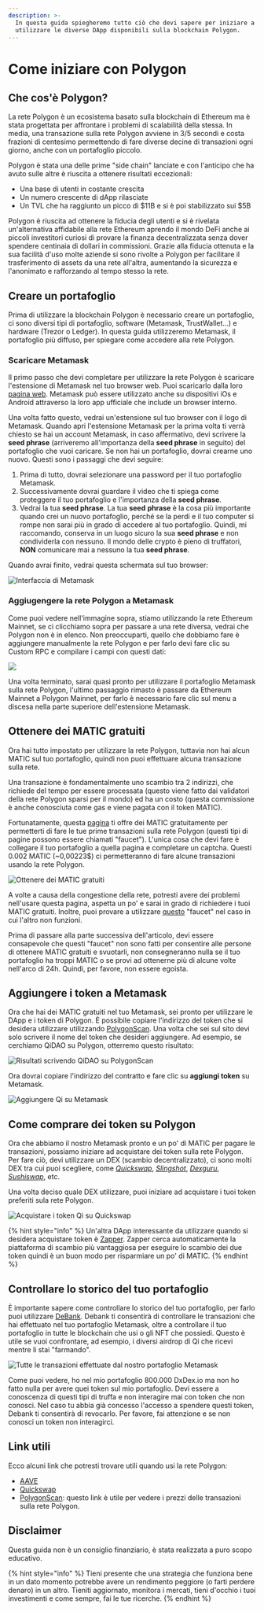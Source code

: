 ```yaml
---
description: >-
  In questa guida spiegheremo tutto ciò che devi sapere per iniziare a
  utilizzare le diverse DApp disponibili sulla blockchain Polygon.
---
```


# Come iniziare con Polygon

## Che cos'è Polygon?

La rete Polygon è un ecosistema basato sulla blockchain di Ethereum ma è stata progettata per affrontare i problemi di scalabilità della stessa. In media, una transazione sulla rete Polygon avviene in 3/5 secondi e costa frazioni di centesimo permettendo di fare diverse decine di transazioni ogni giorno, anche con un portafoglio piccolo.

Polygon è stata una delle prime "side chain" lanciate e con l'anticipo che ha avuto sulle altre è riuscita a ottenere risultati eccezionali:

* Una base di utenti in costante crescita
* Un numero crescente di dApp rilasciate 
* Un TVL che ha raggiunto un picco di $11B e si è poi stabilizzato sui $5B

Polygon è riuscita ad ottenere la fiducia degli utenti e si è rivelata un'alternativa affidabile alla rete Ethereum aprendo il mondo DeFi anche ai piccoli investitori curiosi di provare la finanza decentralizzata senza dover spendere centinaia di dollari in commissioni. Grazie alla fiducia ottenuta e la sua facilità d'uso molte aziende si sono rivolte a Polygon per facilitare il trasferimento di assets da una rete all'altra, aumentando la sicurezza e l'anonimato e rafforzando al tempo stesso la rete.

## Creare un portafoglio

Prima di utilizzare la blockchain Polygon è necessario creare un portafoglio, ci sono diversi tipi di portafoglio, software \(Metamask, TrustWallet...\) e hardware \(Trezor o Ledger\). In questa guida utilizzeremo Metamask, il portafoglio più diffuso, per spiegare come accedere alla rete Polygon. 

### Scaricare Metamask

Il primo passo che devi completare per utilizzare la rete Polygon è scaricare l'estensione di Metamask nel tuo browser web. Puoi scaricarlo dalla loro [pagina web](https://metamask.io/index.html). Metamask può essere utilizzato anche su dispositivi iOs e Android attraverso la loro app ufficiale che include un browser interno.

Una volta fatto questo, vedrai un'estensione sul tuo browser con il logo di Metamask. Quando apri l'estensione Metamask per la prima volta ti verrà chiesto se hai un account Metamask, in caso affermativo, devi scrivere la **seed phrase** \(arriveremo all'importanza della **seed phrase** in seguito\) del portafoglio che vuoi caricare. Se non hai un portafoglio, dovrai crearne uno nuovo. Questi sono i passaggi che devi seguire:

1. Prima di tutto, dovrai selezionare una password per il tuo portafoglio Metamask.
2. Successivamente dovrai guardare il video che ti spiega come proteggere il tuo portafoglio e l'importanza della **seed phrase**.
3. Vedrai la tua **seed phrase**. La tua **seed** **phrase** è la cosa più importante quando crei un nuovo portafoglio, perché se la perdi e il tuo computer si rompe non sarai più in grado di accedere al tuo portafoglio. Quindi, mi raccomando, conserva in un luogo sicuro la sua **seed phrase** e non condividerla con nessuno. Il mondo delle crypto è pieno di truffatori, **NON** comunicare mai a nessuno la tua **seed phrase**.

Quando avrai finito, vedrai questa schermata sul tuo browser:

![Interfaccia di Metamask](../.gitbook/assets/image%20%2827%29.png)

### Aggiugengere la rete Polygon a Metamask

Come puoi vedere nell'immagine sopra, stiamo utilizzando la rete Ethereum Mainnet, se ci clicchiamo sopra per passare a una rete diversa, vedrai che Polygon non è in elenco. Non preoccuparti, quello che dobbiamo fare è aggiungere manualmente la rete Polygon e per farlo devi fare clic su Custom RPC e compilare i campi con questi dati:

![](../.gitbook/assets/image%20%2816%29.png)

Una volta terminato, sarai quasi pronto per utilizzare il portafoglio Metamask sulla rete Polygon, l'ultimo passaggio rimasto è passare da Ethereum Mainnet a Polygon Mainnet, per farlo è necessario fare clic sul menu a discesa nella parte superiore dell'estensione Metamask.

## Ottenere dei MATIC gratuiti

Ora hai tutto impostato per utilizzare la rete Polygon, tuttavia non hai alcun MATIC sul tuo portafoglio, quindi non puoi effettuare alcuna transazione sulla rete. 

Una transazione è fondamentalmente uno scambio tra 2 indirizzi, che richiede del tempo per essere processata \(questo viene fatto dai validatori della rete Polygon sparsi per il mondo\) ed ha un costo \(questa commissione è anche conosciuta come gas e viene pagata con il token MATIC\).

Fortunatamente, questa [pagina](https://matic.supply/) ti offre dei MATIC gratuitamente per permetterti di fare le tue prime transazioni sulla rete Polygon \(questi tipi di pagine possono essere chiamati "faucet"\). L'unica cosa che devi fare è collegare il tuo portafoglio a quella pagina e completare un captcha. Questi 0.002 MATIC \(~0,00223$\) ci permetteranno di fare alcune transazioni usando la rete Polygon.

![Ottenere dei MATIC gratuiti](../.gitbook/assets/image%20%2826%29.png)

A volte a causa della congestione della rete, potresti avere dei problemi nell'usare questa pagina, aspetta un po' e sarai in grado di richiedere i tuoi MATIC gratuiti. Inoltre, puoi provare a utilizzare [questo](https://macncheese.finance/matic-polygon-mainnet-faucet.php) "faucet" nel caso in cui l'altro non funzioni.

Prima di passare alla parte successiva dell'articolo, devi essere consapevole che questi "faucet" non sono fatti per consentire alle persone di ottenere MATIC gratuiti e svuotarli, non consegneranno nulla se il tuo portafoglio ha troppi MATIC o se provi ad ottenerne più di alcune volte nell'arco di 24h. Quindi, per favore, non essere egoista.

## Aggiungere i token a Metamask

Ora che hai dei MATIC gratuiti nel tuo Metamask, sei pronto per utilizzare le DApp e i token di Polygon. È possibile copiare l'indirizzo del token che si desidera utilizzare utilizzando [PolygonScan](https://polygonscan.com/). Una volta che sei sul sito devi solo scrivere il nome del token che desideri aggiungere. Ad esempio, se cerchiamo QiDAO su Polygon, otterremo questo risultato:

![Risultati scrivendo QiDAO su PolygonScan](../.gitbook/assets/image%20%2824%29.png)

Ora dovrai copiare l'indirizzo del contratto e fare clic su **aggiungi token** su Metamask.

![Aggiungere Qi su Metamask](../.gitbook/assets/image%20%2822%29.png)

## Come comprare dei token su Polygon

Ora che abbiamo il nostro Metamask pronto e un po' di MATIC per pagare le transazioni, possiamo iniziare ad acquistare dei token sulla rete Polygon. Per fare ciò, devi utilizzare un DEX \(scambio decentralizzato\), ci sono molti DEX tra cui puoi scegliere, come [_Quickswap_](https://quickswap.exchange/#/swap), [_Slingshot_](https://app.slingshot.finance/trade/m/MATIC/USDC), [_Dexguru_](https://dex.guru/), [_Sushiswap_](https://app.sushi.com/swap), etc. 

Una volta deciso quale DEX utilizzare, puoi iniziare ad acquistare i tuoi token preferiti sula rete Polygon.

![Acquistare i token Qi su Quickswap](../.gitbook/assets/image%20%2825%29.png)

{% hint style="info" %}
Un'altra DApp interessante da utilizzare quando si desidera acquistare token è [Zapper](https://zapper.fi/es/exchange). Zapper cerca automaticamente la piattaforma di scambio più vantaggiosa per eseguire lo scambio dei due token quindi è un buon modo per risparmiare un po' di MATIC.
{% endhint %}



## Controllare lo storico del tuo portafoglio

È importante sapere come controllare lo storico del tuo portafoglio, per farlo puoi utilizzare [DeBank](https://debank.com/). Debank ti consentirà di controllare le transazioni che hai effettuato nel tuo portafoglio Metamask, oltre a controllare il tuo portafoglio in tutte le blockchain che usi o gli NFT che possiedi. Questo è utile se vuoi confrontare, ad esempio, i diversi airdrop di Qi che ricevi mentre li stai "farmando".

![Tutte le transazioni effettuate dal nostro portafoglio Metamask](../.gitbook/assets/image%20%2810%29.png)

Come puoi vedere, ho nel mio portafoglio 800.000 DxDex.io ma non ho fatto nulla per avere quei token sul mio portafoglio. Devi essere a conoscenza di questi tipi di truffa e non interagire mai con token che non conosci. Nel caso tu abbia già concesso l'accesso a spendere questi token, Debank ti consentirà di revocarlo. Per favore, fai attenzione e se non conosci un token non interagirci.

## Link utili

Ecco alcuni link che potresti trovare utili quando usi la rete Polygon:

* [AAVE](https://app.aave.com/)
* [Quickswap](https://quickswap.exchange/#/swap)
* [PolygonScan](https://polygonscan.com/gastracker/): questo link è utile per vedere i prezzi delle transazioni sulla rete Polygon.

## Disclaimer

Questa guida non è un consiglio finanziario, è stata realizzata a puro scopo educativo. 

{% hint style="info" %}
Tieni presente che una strategia che funziona bene in un dato momento potrebbe avere un rendimento peggiore \(o farti perdere denaro\) in un altro. Tieniti aggiornato, monitora i mercati, tieni d'occhio i tuoi investimenti e come sempre, fai le tue ricerche.
{% endhint %}

